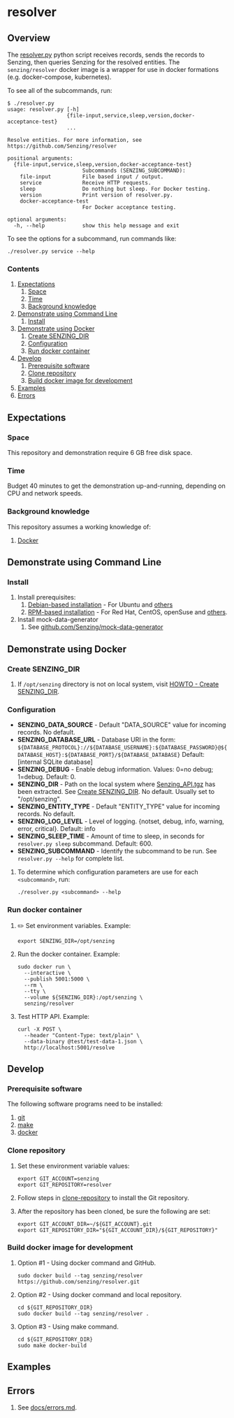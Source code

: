 # resolver

## Overview

The [resolver.py](resolver.py) python script receives records, sends the records to Senzing, then queries Senzing for the resolved entities.
The `senzing/resolver` docker image is a wrapper for use in docker formations (e.g. docker-compose, kubernetes).

To see all of the subcommands, run:

```console
$ ./resolver.py
usage: resolver.py [-h]
                   {file-input,service,sleep,version,docker-acceptance-test}
                   ...

Resolve entities. For more information, see
https://github.com/Senzing/resolver

positional arguments:
  {file-input,service,sleep,version,docker-acceptance-test}
                        Subcommands (SENZING_SUBCOMMAND):
    file-input          File based input / output.
    service             Receive HTTP requests.
    sleep               Do nothing but sleep. For Docker testing.
    version             Print version of resolver.py.
    docker-acceptance-test
                        For Docker acceptance testing.

optional arguments:
  -h, --help            show this help message and exit
```

To see the options for a subcommand, run commands like:

```console
./resolver.py service --help
```

### Contents

1. [Expectations](#expectations)
    1. [Space](#space)
    1. [Time](#time)
    1. [Background knowledge](#background-knowledge)
1. [Demonstrate using Command Line](#demonstrate-using-command-line)
    1. [Install](#install)
1. [Demonstrate using Docker](#demonstrate-using-docker)
    1. [Create SENZING_DIR](#create-senzing_dir)
    1. [Configuration](#configuration)
    1. [Run docker container](#run-docker-container)
1. [Develop](#develop)
    1. [Prerequisite software](#prerequisite-software)
    1. [Clone repository](#clone-repository)
    1. [Build docker image for development](#build-docker-image-for-development)
1. [Examples](#examples)
1. [Errors](#errors)

## Expectations

### Space

This repository and demonstration require 6 GB free disk space.

### Time

Budget 40 minutes to get the demonstration up-and-running, depending on CPU and network speeds.

### Background knowledge

This repository assumes a working knowledge of:

1. [Docker](https://github.com/Senzing/knowledge-base/blob/master/WHATIS/docker.md)

## Demonstrate using Command Line

### Install

1. Install prerequisites:
    1. [Debian-based installation](docs/debian-based-installation.md) - For Ubuntu and [others](https://en.wikipedia.org/wiki/List_of_Linux_distributions#Debian-based)
    1. [RPM-based installation](docs/rpm-based-installation.md) - For Red Hat, CentOS, openSuse and [others](https://en.wikipedia.org/wiki/List_of_Linux_distributions#RPM-based).
1. Install mock-data-generator
    1. See [github.com/Senzing/mock-data-generator](https://github.com/Senzing/mock-data-generator#using-command-line)

## Demonstrate using Docker

### Create SENZING_DIR

1. If `/opt/senzing` directory is not on local system, visit
   [HOWTO - Create SENZING_DIR](https://github.com/Senzing/knowledge-base/blob/master/HOWTO/create-senzing-dir.md).

### Configuration

* **SENZING_DATA_SOURCE** -
  Default "DATA_SOURCE" value for incoming records.
  No default.
* **SENZING_DATABASE_URL** -
  Database URI in the form: `${DATABASE_PROTOCOL}://${DATABASE_USERNAME}:${DATABASE_PASSWORD}@${DATABASE_HOST}:${DATABASE_PORT}/${DATABASE_DATABASE}`
  Default:  [internal SQLite database]
* **SENZING_DEBUG** -
  Enable debug information. Values: 0=no debug; 1=debug.
  Default: 0.
* **SENZING_DIR** -
  Path on the local system where
  [Senzing_API.tgz](https://s3.amazonaws.com/public-read-access/SenzingComDownloads/Senzing_API.tgz)
  has been extracted.
  See [Create SENZING_DIR](#create-senzing_dir).
  No default.
  Usually set to "/opt/senzing".
* **SENZING_ENTITY_TYPE** -
  Default "ENTITY_TYPE" value for incoming records.
  No default.
* **SENZING_LOG_LEVEL** -
  Level of logging. {notset, debug, info, warning, error, critical}.
  Default: info
* **SENZING_SLEEP_TIME** -
  Amount of time to sleep, in seconds for `resolver.py sleep` subcommand.
  Default: 600.
* **SENZING_SUBCOMMAND** -
  Identify the subcommand to be run. See `resolver.py --help` for complete list.


1. To determine which configuration parameters are use for each `<subcommand>`, run:

    ```console
    ./resolver.py <subcommand> --help
    ```

### Run docker container

1. :pencil2: Set environment variables.  Example:

    ```console
    export SENZING_DIR=/opt/senzing
    ```

1. Run the docker container.  Example:

    ```console
    sudo docker run \
      --interactive \
      --publish 5001:5000 \
      --rm \
      --tty \
      --volume ${SENZING_DIR}:/opt/senzing \
      senzing/resolver
    ```

1. Test HTTP API.  Example:

    ```console
    curl -X POST \
      --header "Content-Type: text/plain" \
      --data-binary @test/test-data-1.json \
      http://localhost:5001/resolve
    ```

## Develop

### Prerequisite software

The following software programs need to be installed:

1. [git](https://github.com/Senzing/knowledge-base/blob/master/HOWTO/install-git.md)
1. [make](https://github.com/Senzing/knowledge-base/blob/master/HOWTO/install-make.md)
1. [docker](https://github.com/Senzing/knowledge-base/blob/master/HOWTO/install-docker.md)

### Clone repository

1. Set these environment variable values:

    ```console
    export GIT_ACCOUNT=senzing
    export GIT_REPOSITORY=resolver
    ```

1. Follow steps in [clone-repository](https://github.com/Senzing/knowledge-base/blob/master/HOWTO/clone-repository.md) to install the Git repository.

1. After the repository has been cloned, be sure the following are set:

    ```console
    export GIT_ACCOUNT_DIR=~/${GIT_ACCOUNT}.git
    export GIT_REPOSITORY_DIR="${GIT_ACCOUNT_DIR}/${GIT_REPOSITORY}"
    ```

### Build docker image for development

1. Option #1 - Using docker command and GitHub.

    ```console
    sudo docker build --tag senzing/resolver https://github.com/senzing/resolver.git
    ```

1. Option #2 - Using docker command and local repository.

    ```console
    cd ${GIT_REPOSITORY_DIR}
    sudo docker build --tag senzing/resolver .
    ```

1. Option #3 - Using make command.

    ```console
    cd ${GIT_REPOSITORY_DIR}
    sudo make docker-build
    ```

## Examples

## Errors

1. See [docs/errors.md](docs/errors.md).
